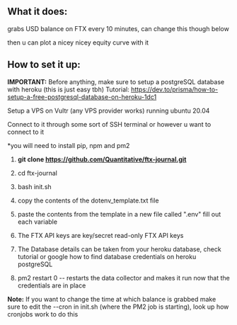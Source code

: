 ## What it does: ##

grabs USD balance on FTX every 10 minutes, can change this though below

then u can plot a nicey nicey equity curve with it


## How to set it up: ##

**IMPORTANT:**
Before anything, make sure to setup a postgreSQL database with heroku (this is just easy tbh)
Tutorial: https://dev.to/prisma/how-to-setup-a-free-postgresql-database-on-heroku-1dc1


Setup a VPS on Vultr (any VPS provider works) running ubuntu 20.04

Connect to it through some sort of SSH terminal or however u want to connect to it

*you will need to install pip, npm and pm2

1. **git clone https://github.com/Quantitative/ftx-journal.git**

2. cd ftx-journal

3. bash init.sh

4. copy the contents of the dotenv_template.txt file

5. paste the contents from the template in a new file called ".env" fill out each variable

6. The FTX API keys are key/secret read-only FTX API keys

7. The Database details can be taken from your heroku database, check tutorial or google how to find database credentials on heroku postgreSQL

8. pm2 restart 0 -- restarts the data collector and makes it run now that the credentials are in place

**Note:** If you want to change the time at which balance is grabbed make sure to edit the --cron in init.sh (where the PM2 job is starting), look up how cronjobs work to do this


